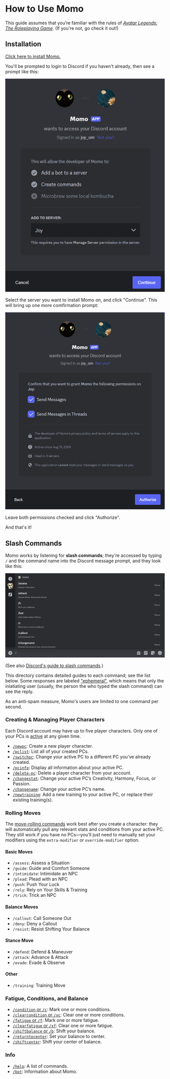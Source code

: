 # How to Use Momo

This guide assumes that you’re familiar with the rules of [_Avatar Legends: The Roleplaying Game_](https://magpiegames.com/pages/avatarrpg). (If you're not, go check it out!)

## Installation

[Click here to install Momo.](https://discord.com/oauth2/authorize?client_id=1279471541003878440&permissions=274877908992&integration_type=0&scope=applications.commands+bot)

You'll be prompted to login to Discord if you haven't already, then see a prompt like this:

![Discord prompt with the text "Momo (APP) wants to access your Discord account", the permissions "Add a bot to server" and "Create commands", a dropdown labeled "Server:" with a note "This requires you to have Manage Server permission in the server", and "Cancel" and "Continue" buttons](images/install1.png)

Select the server you want to install Momo on, and click "Continue". This will bring up one more comfirmation prompt:

![Discord prompt with the text "Confirm that you want to grant Momo the following permissions: Send Message, Send Messages in Threads"](images/install2.png)

Leave both permissions checked and click "Authorize".

And that's it!

## Slash Commands

Momo works by listening for **slash commands**; they're accessed by typing `/` and the command name into the Discord message prompt, and they look like this:

![The character '/' typed into the Discord chat input field brings up a list of Momo's slash commands.](images/slash.png)

(See also [Discord's guide to slash commands](https://support.discord.com/hc/en-us/articles/1500000368501-Slash-Commands-FAQ).)

This directory contains detailed guides to each command; see the list below. Some responses are labeled ["ephemeral"](https://support.discord.com/hc/en-us/articles/1500000580222-Ephemeral-Messages-FAQ), which means that only the iniatiating user (usually, the person the who typed the slash command) can see the reply.

As an anti-spam measure, Momo's users are limited to one command per second.

### Creating & Managing Player Characters

Each Discord account may have up to five player characters. Only one of your PCs is [active](_active-pc.md) at any given time.

- [`/newpc`](newpc.md): Create a new player character.
- [`/pclist`](pclist.md): List all of your created PCs.
- [`/switchpc`](switchpc.md): Change your active PC to a different PC you’ve already created.
- [`/pcinfo`](pcinfo.md): Display all information about your active PC.
- [`/delete-pc`](delete-pc.md): Delete a player character from your account.
- [`/changestat`](changestat.md): Change your active PC’s Creativity, Harmony, Focus, or Passion.
- [`/changename`](changename.md): Change your active PC’s name.
- [`/newtraining`](newtraining.md): Add a new training to your active PC, or replace their existing training(s).

### Rolling Moves

The [move-rolling commands](_move-rolling-commands.md) work best after you create a character: they will automatically pull any relevant stats and conditions from your active PC. They still work if you have no PCs—you’ll just need to manually set your modifiers using the `extra-modifier` or `override-modifier` option.

#### Basic Moves

- `/assess`: Assess a Situation
- `/guide`: Guide and Comfort Someone
- `/intimidate`: Intimidate an NPC
- `/plead`: Plead with an NPC
- `/push`: Push Your Luck
- `/rely`: Rely on Your Skills & Training
- `/trick`: Trick an NPC

#### Balance Moves

- `/callout`: Call Someone Out
- `/deny`: Deny a Callout
- `/resist`: Resist Shifting Your Balance

#### Stance Move

- `/defend`: Defend & Maneuver
- `/attack`: Advance & Attack
- `/evade`: Evade & Observe

#### Other

- `/training`: Training Move

### Fatigue, Conditions, and Balance

- [`/condition` or `/c`](condition.md): Mark one or more conditions.
- [`/clearcondition` or `/xc`](clearcondition.md): Clear one or more conditions.
- [`/fatigue` or `/f`](fatigue.md): Mark one or more fatigue.
- [`/clearfatigue` or `/xf`](clearfatigue.md): Clear one or more fatigue.
- [`/shiftbalance` or `/b`](shiftbalance.md): Shift your balance.
- [`/returntocenter`](returntocenter.md): Set your balance to center.
- [`/shiftcenter`](shiftcenter.md): Shift your center of balance.

### Info

- [`/help`](help.md): A list of commands.
- [`/bot`](bot.md): Information about Momo.
